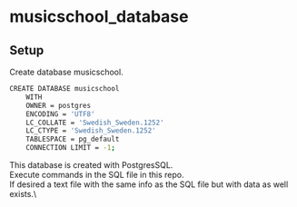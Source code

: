 # musicschool_database

## Setup

Create database musicschool.

```bash
CREATE DATABASE musicschool
    WITH 
    OWNER = postgres
    ENCODING = 'UTF8'
    LC_COLLATE = 'Swedish_Sweden.1252'
    LC_CTYPE = 'Swedish_Sweden.1252'
    TABLESPACE = pg_default
    CONNECTION LIMIT = -1;
```
This database is created with PostgresSQL.\
Execute commands in the SQL file in this repo.\
If desired a text file with the same info as the SQL file but with data as well exists.\
